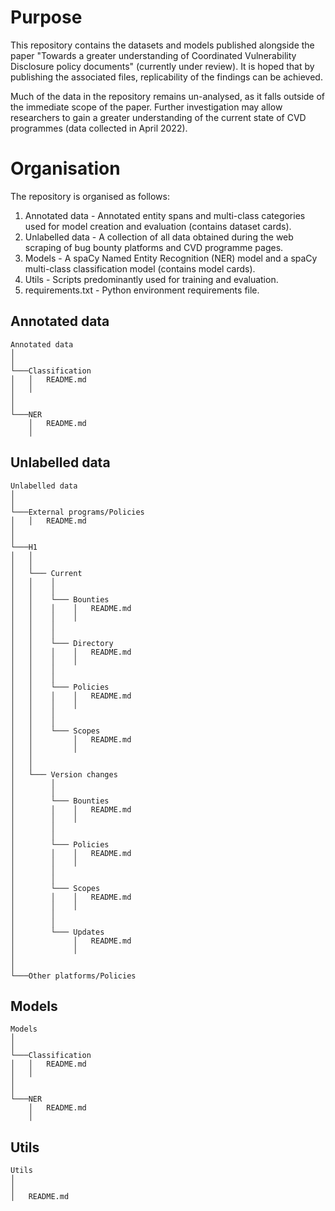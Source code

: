 # Purpose
This repository contains the datasets and models published alongside the paper "Towards a greater understanding of Coordinated Vulnerability Disclosure policy documents" (currently under review). It is hoped that by publishing the associated files, replicability of the findings can be achieved. 

Much of the data in the repository remains un-analysed, as it falls outside of the immediate scope of the paper. Further investigation may allow researchers to gain a greater understanding of the current state of CVD programmes (data collected in April 2022).


# Organisation
The repository is organised as follows:

1. Annotated data - Annotated entity spans and multi-class categories used for model creation and evaluation (contains dataset cards). 
2. Unlabelled data - A collection of all data obtained during the web scraping of bug bounty platforms and CVD programme pages.
3. Models - A spaCy Named Entity Recognition (NER) model and a spaCy multi-class classification model (contains model cards).
4. Utils - Scripts predominantly used for training and evaluation.
5. requirements.txt - Python environment requirements file.

## Annotated data
```
Annotated data
│
│   
└───Classification
│   │   README.md
│   │
│   
│
└───NER
    │   README.md
    │
```


## Unlabelled data
```
Unlabelled data
│   
│       
└───External programs/Policies
│   │   README.md
│
│  
└───H1
│   │
│   │
│   └─── Current
│   │    │
│   │    │
│   │    └─── Bounties
│   │    │    │   README.md
│   │    │    │
│   │    │
│   │    │
│   │    └─── Directory
│   │    │    │   README.md
│   │    │    │
│   │    │
│   │    │
│   │    └─── Policies
│   │    │    │   README.md
│   │    │    │
│   │    │
│   │    │
│   │    └─── Scopes
│   │         │   README.md
│   │         │
│   │
│   │
│   └─── Version changes
│        │
│        │
│        └─── Bounties
│        │    │   README.md
│        │    │
│        │
│        │
│        └─── Policies
│        │    │   README.md
│        │    │
│        │
│        │
│        └─── Scopes
│        │    │   README.md
│        │    │
│        │
│        │
│        └─── Updates
│             │   README.md
│             │
│
│
└───Other platforms/Policies
```


## Models
```
Models
│ 
│   
└───Classification
│   │   README.md
│   │
│   
│
└───NER
    │   README.md
    │
```


## Utils
```
Utils
│ 
│   
│   README.md
```


